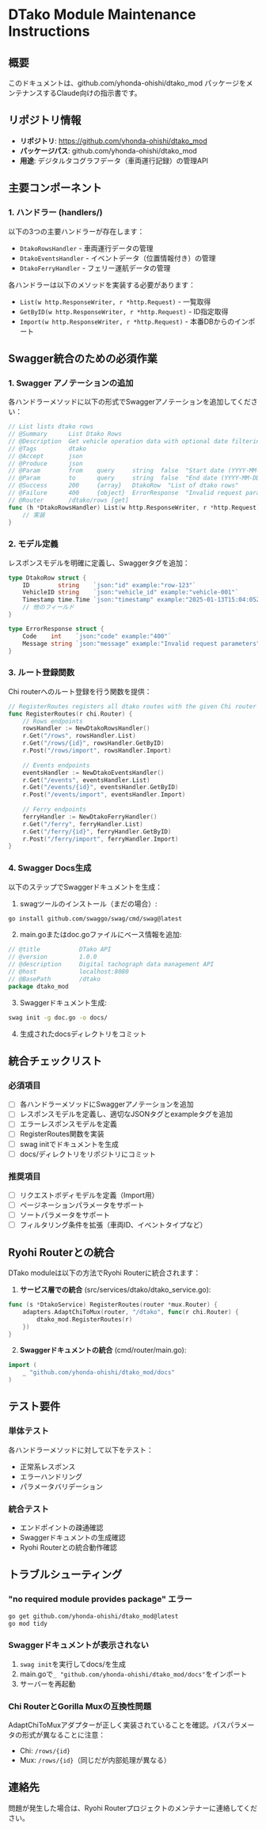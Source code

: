 # DTako Module Maintenance Instructions

## 概要
このドキュメントは、github.com/yhonda-ohishi/dtako_mod パッケージをメンテナンスするClaude向けの指示書です。

## リポジトリ情報
- **リポジトリ**: https://github.com/yhonda-ohishi/dtako_mod
- **パッケージパス**: github.com/yhonda-ohishi/dtako_mod
- **用途**: デジタルタコグラフデータ（車両運行記録）の管理API

## 主要コンポーネント

### 1. ハンドラー (handlers/)
以下の3つの主要ハンドラーが存在します：
- `DtakoRowsHandler` - 車両運行データの管理
- `DtakoEventsHandler` - イベントデータ（位置情報付き）の管理
- `DtakoFerryHandler` - フェリー運航データの管理

各ハンドラーは以下のメソッドを実装する必要があります：
- `List(w http.ResponseWriter, r *http.Request)` - 一覧取得
- `GetByID(w http.ResponseWriter, r *http.Request)` - ID指定取得
- `Import(w http.ResponseWriter, r *http.Request)` - 本番DBからのインポート

## Swagger統合のための必須作業

### 1. Swagger アノテーションの追加
各ハンドラーメソッドに以下の形式でSwaggerアノテーションを追加してください：

```go
// List lists dtako rows
// @Summary      List Dtako Rows
// @Description  Get vehicle operation data with optional date filtering
// @Tags         dtako
// @Accept       json
// @Produce      json
// @Param        from    query     string  false  "Start date (YYYY-MM-DD)"
// @Param        to      query     string  false  "End date (YYYY-MM-DD)"
// @Success      200     {array}   DtakoRow  "List of dtako rows"
// @Failure      400     {object}  ErrorResponse  "Invalid request parameters"
// @Router       /dtako/rows [get]
func (h *DtakoRowsHandler) List(w http.ResponseWriter, r *http.Request) {
    // 実装
}
```

### 2. モデル定義
レスポンスモデルを明確に定義し、Swaggerタグを追加：

```go
type DtakoRow struct {
    ID        string    `json:"id" example:"row-123"`
    VehicleID string    `json:"vehicle_id" example:"vehicle-001"`
    Timestamp time.Time `json:"timestamp" example:"2025-01-13T15:04:05Z"`
    // 他のフィールド
}

type ErrorResponse struct {
    Code    int    `json:"code" example:"400"`
    Message string `json:"message" example:"Invalid request parameters"`
}
```

### 3. ルート登録関数
Chi routerへのルート登録を行う関数を提供：

```go
// RegisterRoutes registers all dtako routes with the given Chi router
func RegisterRoutes(r chi.Router) {
    // Rows endpoints
    rowsHandler := NewDtakoRowsHandler()
    r.Get("/rows", rowsHandler.List)
    r.Get("/rows/{id}", rowsHandler.GetByID)
    r.Post("/rows/import", rowsHandler.Import)
    
    // Events endpoints
    eventsHandler := NewDtakoEventsHandler()
    r.Get("/events", eventsHandler.List)
    r.Get("/events/{id}", eventsHandler.GetByID)
    r.Post("/events/import", eventsHandler.Import)
    
    // Ferry endpoints
    ferryHandler := NewDtakoFerryHandler()
    r.Get("/ferry", ferryHandler.List)
    r.Get("/ferry/{id}", ferryHandler.GetByID)
    r.Post("/ferry/import", ferryHandler.Import)
}
```

### 4. Swagger Docs生成
以下のステップでSwaggerドキュメントを生成：

1. swagツールのインストール（まだの場合）:
```bash
go install github.com/swaggo/swag/cmd/swag@latest
```

2. main.goまたはdoc.goファイルにベース情報を追加:
```go
// @title           DTako API
// @version         1.0.0
// @description     Digital tachograph data management API
// @host            localhost:8080
// @BasePath        /dtako
package dtako_mod
```

3. Swaggerドキュメント生成:
```bash
swag init -g doc.go -o docs/
```

4. 生成されたdocsディレクトリをコミット

## 統合チェックリスト

### 必須項目
- [ ] 各ハンドラーメソッドにSwaggerアノテーションを追加
- [ ] レスポンスモデルを定義し、適切なJSONタグとexampleタグを追加
- [ ] エラーレスポンスモデルを定義
- [ ] RegisterRoutes関数を実装
- [ ] swag initでドキュメントを生成
- [ ] docs/ディレクトリをリポジトリにコミット

### 推奨項目
- [ ] リクエストボディモデルを定義（Import用）
- [ ] ページネーションパラメータをサポート
- [ ] ソートパラメータをサポート
- [ ] フィルタリング条件を拡張（車両ID、イベントタイプなど）

## Ryohi Routerとの統合

DTako moduleは以下の方法でRyohi Routerに統合されます：

1. **サービス層での統合** (src/services/dtako/dtako_service.go):
```go
func (s *DtakoService) RegisterRoutes(router *mux.Router) {
    adapters.AdaptChiToMux(router, "/dtako", func(r chi.Router) {
        dtako_mod.RegisterRoutes(r)
    })
}
```

2. **Swaggerドキュメントの統合** (cmd/router/main.go):
```go
import (
    _ "github.com/yhonda-ohishi/dtako_mod/docs"
)
```

## テスト要件

### 単体テスト
各ハンドラーメソッドに対して以下をテスト：
- 正常系レスポンス
- エラーハンドリング
- パラメータバリデーション

### 統合テスト
- エンドポイントの疎通確認
- Swaggerドキュメントの生成確認
- Ryohi Routerとの統合動作確認

## トラブルシューティング

### "no required module provides package" エラー
```bash
go get github.com/yhonda-ohishi/dtako_mod@latest
go mod tidy
```

### Swaggerドキュメントが表示されない
1. `swag init`を実行してdocs/を生成
2. main.goで`_ "github.com/yhonda-ohishi/dtako_mod/docs"`をインポート
3. サーバーを再起動

### Chi RouterとGorilla Muxの互換性問題
AdaptChiToMuxアダプターが正しく実装されていることを確認。パスパラメータの形式が異なることに注意：
- Chi: `/rows/{id}`
- Mux: `/rows/{id}`（同じだが内部処理が異なる）

## 連絡先
問題が発生した場合は、Ryohi Routerプロジェクトのメンテナーに連絡してください。